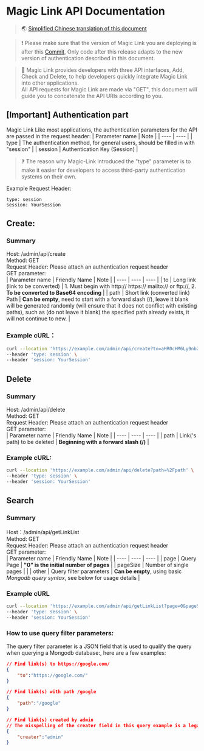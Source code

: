# Magic Link API Documentation
> 🌏 [Simplified Chinese translation of this document](API-documentation.zh.md)

> ❗ Please make sure that the version of Magic Link you are deploying is after this [Commit](https://github.com/lilac-milena/Magic-Link/commit/cac2f3f4ba45b987cf8952ea405d9764c66b4c39), Only code after this release adapts to the new version of authentication described in this document.

> 👀 Magic Link provides developers with three API interfaces, Add, Check and Delete, to help developers quickly integrate Magic Link into other applications.  
> All API requests for Magic Link are made via "GET", this document will guide you to concatenate the API URIs according to you.  

## [Important] Authentication part
Magic Link Like most applications, the authentication parameters for the API are passed in the request header:
|  Parameter name   | Note |
|  ----  | ----  |
| type  | The authentication method, for general users, should be filled in with "session" |
| session  | Authentication Key (Session) |

> ❓ The reason why Magic-Link introduced the "type" parameter is to make it easier for developers to access third-party authentication systems on their own.

Example Request Header:
```
type: session
session: YourSession
```

## Create:
### Summary
Host: /admin/api/create  
Method: GET  
Request Header: Please attach an authentication request header   
GET parameter:  
|  Parameter name  | Friendly Name | Note |
|  ----  | ----  | ----  |
| to  | Long link (link to be converted) | 1. Must begin with http:// https:// mailto:// or ftp://, 2. **To be converted to Base64 encoding**  |
| path  | Short link (converted link) Path | **Can be empty**, need to start with a forward slash (/), leave it blank will be generated randomly (will ensure that it does not conflict with existing paths), such as (do not leave it blank) the specified path already exists, it will not continue to new. |

### Example cURL：
``` bash
curl --location 'https://example.com/admin/api/create?to=aHR0cHM6Ly9nb29nbGUuY29tLw%3D%3D' \
--header 'type: session' \
--header 'session: YourSession'
```

## Delete
### Summary
Host: /admin/api/delete  
Method: GET  
Request Header: Please attach an authentication request header   
GET parameter:  
|  Parameter name  | Friendly Name | Note |
|  ----  | ----  | ----  |
| path | Link('s path) to be deleted | **Beginning with a forward slash (/)** |

### Example cURL:
``` bash
curl --location 'https://example.com/admin/api/delete?path=%2Fpath' \
--header 'type: session' \
--header 'session: YourSession'
``` 

## Search
### Summary
Host：/admin/api/getLinkList  
Method: GET  
Request Header: Please attach an authentication request header   
GET parameter:  
|  Parameter name  | Friendly Name | Note |
|  ----  | ----  | ----  |
| page | Query Page | **"0" is the initial number of pages** |
| pageSize | Number of single pages |  |
| other | Query filter parameters | **Can be empty**, using basic *Mongodb query syntax*, see below for usage details |

### Example cURL
``` bash
curl --location 'https://example.com/admin/api/getLinkList?page=0&pageSize=20' \
--header 'type: session' \
--header 'session: YourSession'
```

### How to use query filter parameters:
The query filter parameter is a JSON field that is used to qualify the query when querying a Mongodb database:, here are a few examples:  
``` JSON
// Find link(s) to https://google.com/
{
    "to":"https://google.com/"
}
```
``` JSON
// Find link(s) with path /google
{
    "path":"/google"
}
```
``` JSON
// Find link(s) created by admin
// The misspelling of the creater field in this query example is a legacy issue and has not been changed due to cross-version compatibility of the database structure.
{
    "creater":"admin"
}
```
